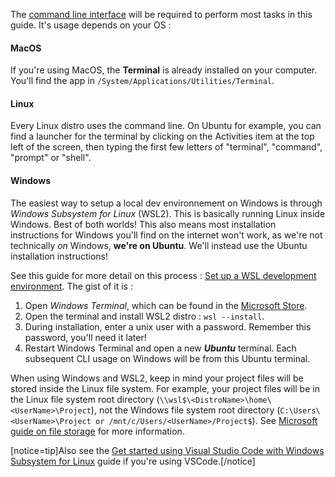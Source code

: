The [command line interface](/installation/requirements/essential-tools-for-php#the-command-line-cli) will be required to perform most tasks in this guide. It's usage depends on your OS : 

#### MacOS 
If you're using MacOS, the **Terminal** is already installed on your computer. You'll find the app in `/System/Applications/Utilities/Terminal`.

#### Linux
Every Linux distro uses the command line. On Ubuntu for example, you can find a launcher for the terminal by clicking on the Activities item at the top left of the screen, then typing the first few letters of "terminal", "command", "prompt" or "shell".

#### Windows
The easiest way to setup a local dev environnement on Windows is through *Windows Subsystem for Linux* (WSL2). This is basically running Linux inside Windows. Best of both worlds! This also means most installation instructions for Windows you'll find on the internet won't work, as we're not technically *on* Windows, **we're on Ubuntu**. We'll instead use the Ubuntu installation instructions! 

See this guide for more detail on this process : [Set up a WSL development environment](https://learn.microsoft.com/en-us/windows/wsl/setup/environment). The gist of it is : 

1. Open *Windows Terminal*, which can be found in the [Microsoft Store](https://apps.microsoft.com/detail/9N0DX20HK701?hl=en-us&gl=US).
2. Open the terminal and install WSL2 distro : `wsl --install`.
3. During installation, enter a unix user with a password. Remember this password, you'll need it later!
4. Restart Windows Terminal and open a new ***Ubuntu*** terminal. Each subsequent CLI usage on Windows will be from this Ubuntu terminal.

When using Windows and WSL2, keep in mind your project files will be stored inside the Linux file system. For example, your project files will be in the Linux file system root directory (`\\wsl$\<DistroName>\home\<UserName>\Project`), not the Windows file system root directory (`C:\Users\<UserName>\Project or /mnt/c/Users/<UserName>/Project$`). See [Microsoft guide on file storage](https://learn.microsoft.com/en-us/windows/wsl/setup/environment#file-storage) for more information. 

[notice=tip]Also see the [Get started using Visual Studio Code with Windows Subsystem for Linux](https://learn.microsoft.com/en-us/windows/wsl/tutorials/wsl-vscode) guide if you're using VSCode.[/notice]

